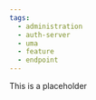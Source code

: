 ```yaml
---
tags:
  - administration
  - auth-server
  - uma
  - feature
  - endpoint
---
```


This is a placeholder


